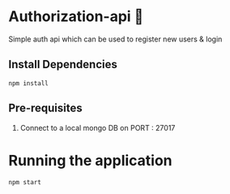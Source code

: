# Authorization-api 🔐

Simple auth api which can be used to register new users & login

## Install Dependencies
```npm install```

## Pre-requisites

1. Connect to a local mongo DB on PORT : 27017

# Running the application

``npm start``
